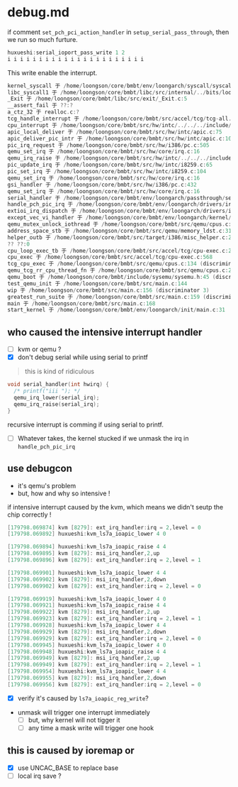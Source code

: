 # debug.md

if comment `set_pch_pci_action_handler` in `setup_serial_pass_through`,
then we run so much furture.

```c
huxueshi:serial_ioport_pass_write 1 2
i i i i i i i i i i i i i i i i i i i i i i
```
This write enable the interrupt.

```c
kernel_syscall 于 /home/loongson/core/bmbt/env/loongarch/syscall/syscall.c:78 (discriminator 2)
libc_syscall1 于 /home/loongson/core/bmbt/libc/src/internal/../bits/loongarch/syscall_arch.h:40
_Exit 于 /home/loongson/core/bmbt/libc/src/exit/_Exit.c:5
__assert_fail 于 ??:?
a_ctz_32 于 realloc.c:?
tcg_handle_interrupt 于 /home/loongson/core/bmbt/src/accel/tcg/tcg-all.c:9 (discriminator 2)
cpu_interrupt 于 /home/loongson/core/bmbt/src/hw/intc/../../../include/hw/i386/../../exec/../hw/core/cpu.h:457
apic_local_deliver 于 /home/loongson/core/bmbt/src/hw/intc/apic.c:75
apic_deliver_pic_intr 于 /home/loongson/core/bmbt/src/hw/intc/apic.c:103
pic_irq_request 于 /home/loongson/core/bmbt/src/hw/i386/pc.c:505
qemu_set_irq 于 /home/loongson/core/bmbt/src/hw/core/irq.c:16
qemu_irq_raise 于 /home/loongson/core/bmbt/src/hw/intc/../../../include/hw/irq.h:18
pic_update_irq 于 /home/loongson/core/bmbt/src/hw/intc/i8259.c:65
pic_set_irq 于 /home/loongson/core/bmbt/src/hw/intc/i8259.c:104
qemu_set_irq 于 /home/loongson/core/bmbt/src/hw/core/irq.c:16
gsi_handler 于 /home/loongson/core/bmbt/src/hw/i386/pc.c:432
qemu_set_irq 于 /home/loongson/core/bmbt/src/hw/core/irq.c:16
serial_handler 于 /home/loongson/core/bmbt/env/loongarch/passthrough/serial.c:48
handle_pch_pic_irq 于 /home/loongson/core/bmbt/env/loongarch/drivers/irqchip/irq-loongarch-pch-pic.c:128
extioi_irq_dispatch 于 /home/loongson/core/bmbt/env/loongarch/drivers/irqchip/irq-loongarch-extioi.c:183
except_vec_vi_handler 于 /home/loongson/core/bmbt/env/loongarch/kernel/genex.S:84
qemu_mutex_unlock_iothread 于 /home/loongson/core/bmbt/src/qemu/cpus.c:64
address_space_stb 于 /home/loongson/core/bmbt/src/qemu/memory_ldst.c:318
helper_outb 于 /home/loongson/core/bmbt/src/target/i386/misc_helper.c:24
?? ??:0
cpu_loop_exec_tb 于 /home/loongson/core/bmbt/src/accel/tcg/cpu-exec.c:223
cpu_exec 于 /home/loongson/core/bmbt/src/accel/tcg/cpu-exec.c:568
tcg_cpu_exec 于 /home/loongson/core/bmbt/src/qemu/cpus.c:134 (discriminator 1)
qemu_tcg_rr_cpu_thread_fn 于 /home/loongson/core/bmbt/src/qemu/cpus.c:250
qemu_boot 于 /home/loongson/core/bmbt/include/sysemu/sysemu.h:45 (discriminator 1)
test_qemu_init 于 /home/loongson/core/bmbt/src/main.c:144
wip 于 /home/loongson/core/bmbt/src/main.c:156 (discriminator 3)
greatest_run_suite 于 /home/loongson/core/bmbt/src/main.c:159 (discriminator 1)
main 于 /home/loongson/core/bmbt/src/main.c:168
start_kernel 于 /home/loongson/core/bmbt/env/loongarch/init/main.c:31
```

## who caused the intensive interrupt handler
- [ ] kvm or qemu ?
- [x] don't debug serial while using serial to printf

> this is kind of ridiculous
```c
void serial_handler(int hwirq) {
  /* printf("iii "); */
  qemu_irq_lower(serial_irq);
  qemu_irq_raise(serial_irq);
}
```
recursive interrupt is comming if using serial to printf.

- [ ] Whatever takes, the kernel stucked if we unmask the irq in `handle_pch_pic_irq`

## use debugcon
- it's qemu's problem
- but, how and why so intensive !

if intensive interrupt caused by the kvm, which means we didn't seutp the chip correctly !

```c
[179798.069874] kvm [8279]: ext_irq_handler:irq = 2,level = 0
[179798.069892] huxueshi:kvm_ls7a_ioapic_lower 4 0

[179798.069894] huxueshi:kvm_ls7a_ioapic_raise 4 4
[179798.069895] kvm [8279]: msi_irq_handler,2,up
[179798.069896] kvm [8279]: ext_irq_handler:irq = 2,level = 1

[179798.069901] huxueshi:kvm_ls7a_ioapic_lower 4 4
[179798.069902] kvm [8279]: msi_irq_handler,2,down
[179798.069902] kvm [8279]: ext_irq_handler:irq = 2,level = 0

[179798.069919] huxueshi:kvm_ls7a_ioapic_lower 4 0
[179798.069921] huxueshi:kvm_ls7a_ioapic_raise 4 4
[179798.069922] kvm [8279]: msi_irq_handler,2,up
[179798.069923] kvm [8279]: ext_irq_handler:irq = 2,level = 1
[179798.069928] huxueshi:kvm_ls7a_ioapic_lower 4 4
[179798.069929] kvm [8279]: msi_irq_handler,2,down
[179798.069929] kvm [8279]: ext_irq_handler:irq = 2,level = 0
[179798.069945] huxueshi:kvm_ls7a_ioapic_lower 4 0
[179798.069948] huxueshi:kvm_ls7a_ioapic_raise 4 4
[179798.069949] kvm [8279]: msi_irq_handler,2,up
[179798.069949] kvm [8279]: ext_irq_handler:irq = 2,level = 1
[179798.069954] huxueshi:kvm_ls7a_ioapic_lower 4 4
[179798.069955] kvm [8279]: msi_irq_handler,2,down
[179798.069956] kvm [8279]: ext_irq_handler:irq = 2,level = 0
```

- [x] verify it's caused by `ls7a_ioapic_reg_write`?

- unmask will trigger one interrupt immediately
  - [ ] but, why kernel will not tigger it
  - [ ] any time a mask write will trigger one hook

## this is caused by ioremap or
- [x] use UNCAC_BASE to replace base
- [ ] local irq save ?
